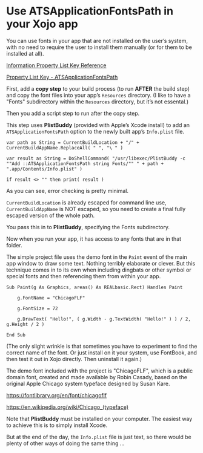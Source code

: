 # Use ATSApplicationFontsPath in your Xojo app

You can use fonts in your app that are not installed on the user’s system, with no need to require the user to install them manually (or for them to be installed at all).

[Information Property List Key Reference](https://developer.apple.com/library/archive/documentation/General/Reference/InfoPlistKeyReference/Articles/GeneralPurposeKeys.html#//apple_ref/doc/uid/TP40009253-SW8)

[Property List Key - ATSApplicationFontsPath](https://developer.apple.com/documentation/bundleresources/information_property_list/atsapplicationfontspath)

First, add a **copy step** to your build process (to run **AFTER** the build step) and copy the font files into your app’s `Resources` directory. (I like to have a "Fonts" subdirectory within the `Resources` directory, but it’s not essental.)

Then you add a script step to run after the copy step.

This step uses **PlistBuddy** (provided with Apple’s Xcode install) to add an `ATSApplicationFontsPath` option to the newly built app’s `Info.plist` file.

    var path as String = CurrentBuildLocation + "/" + CurrentBuildAppName.ReplaceAll( " ", "\ " )
    
    var result as String = DoShellCommand( "/usr/libexec/PlistBuddy -c ""Add ::ATSApplicationFontsPath string Fonts/"" " + path + ".app/Contents/Info.plist" )
    
    if result <> "" then print( result )

As you can see, error checking is pretty minimal.

`CurrentBuildLocation` is already escaped for command line use, `CurrentBuildAppName` is NOT escaped, so you need to create a final fully escaped version of the whole path.

You pass this in to **PlistBuddy**, specifying the Fonts subdirectory.

Now when you run your app, it has access to any fonts that are in that folder.

The simple project file uses the demo font in the `Paint` event of the main app window to draw some text. Nothing terribly elaborate or clever. But this technique comes in to its own when including dingbats or other symbol or special fonts and then referencing them from within your app.

    Sub Paint(g As Graphics, areas() As REALbasic.Rect) Handles Paint

        g.FontName = "ChicagoFLF"
  
        g.FontSize = 72
  
        g.DrawText( "Hello!", ( g.Width - g.TextWidth( "Hello!" ) ) / 2, g.Height / 2 )
  
    End Sub
    
(The only slight wrinkle is that sometimes you have to experiment to find the correct name of the font. Or just install on it your system, use FontBook, and then test it out in Xojo directly. Then uninstall it again.)

The demo font included with the project is "ChicagoFLF", which is a public domain font, created and made available by Robin Casady, based on the original Apple Chicago system typeface designed by Susan Kare.

https://fontlibrary.org/en/font/chicagoflf

https://en.wikipedia.org/wiki/Chicago_(typeface)

Note that **PlistBuddy** must be installed on your computer. The easiest way to achieve this is to simply install Xcode.

But at the end of the day, the `Info.plist` file is just text, so there would be plenty of other ways of doing the same thing ...
